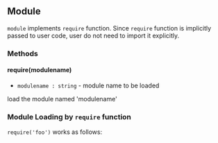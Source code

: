 ## Module 
``` module ``` implements ``` require ``` function. 
Since ``` require ``` function is implicitly passed to user code, user do not need to import it explicitly.

### Methods
#### require(modulename)
* ``` modulename : string ``` - module name to be loaded

load the module named 'modulename'

### Module Loading by ``` require ``` function
``` require('foo') ``` works as follows:

